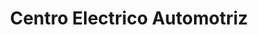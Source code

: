 ---
title: "Centro Electrico Automotriz"
url: /el-alto/centro-electrico-automotriz/
shop: reparación de automóviles
---